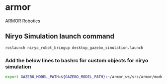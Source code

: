 # armor
ARMOR Robotics


## Niryo Simulation launch command
```bash
roslaunch niryo_robot_bringup desktop_gazebo_simulation.launch
```

### Add the below lines to bashrc for custom objects for niryo simulation
```bash
export GAZEBO_MODEL_PATH=${GAZEBO_MODEL_PATH}:~/armor_ws/src/armor/models
```
